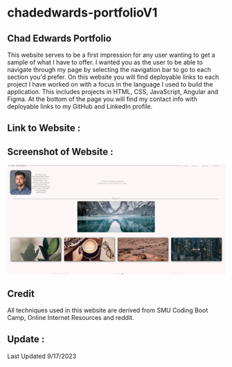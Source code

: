 # chadedwards-portfolioV1

## Chad Edwards Portfolio
This website serves to be a first impression for any user wanting to get a sample of what I have to offer. 
I wanted you as the user to be able to navigate through my page by selecting the navigation bar to go to each section you'd prefer. On this website you will find deployable links to each project I have worked on with a focus in the language I used to build the application. This includes projects in HTML, CSS, JavaScript, Angular and Figma.
At the bottom of the page you will find my contact info with deployable links to my GitHub and LinkedIn profile.



## Link to Website :



## Screenshot of Website :
![Screenshot of Website](image.png)





## Credit
All techniques used in this website are derived from SMU Coding Boot Camp, Online Internet Resources and reddit.



## Update :
Last Updated 9/17/2023